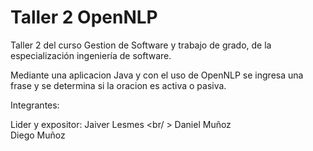 # Taller 2 OpenNLP

Taller 2 del curso Gestion de Software y trabajo de grado, de la especialización ingeniería de software.

Mediante una aplicacion Java y con el uso de OpenNLP se ingresa una frase y se determina si la oracion es activa o pasiva.

Integrantes:

Lider y expositor: Jaiver Lesmes <br/ >
Daniel Muñoz <br />
Diego Muñoz <br />


